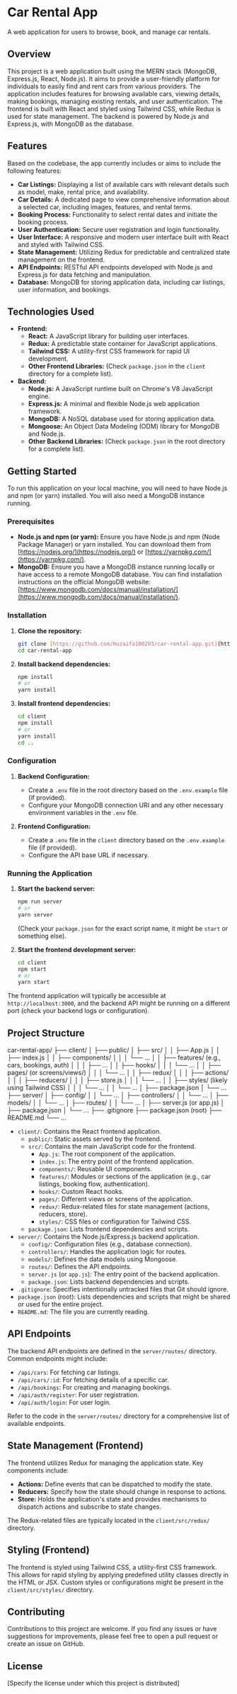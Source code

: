 # Car Rental App

A web application for users to browse, book, and manage car rentals.

## Overview

This project is a web application built using the MERN stack (MongoDB, Express.js, React, Node.js). It aims to provide a user-friendly platform for individuals to easily find and rent cars from various providers. The application includes features for browsing available cars, viewing details, making bookings, managing existing rentals, and user authentication. The frontend is built with React and styled using Tailwind CSS, while Redux is used for state management. The backend is powered by Node.js and Express.js, with MongoDB as the database.

## Features

Based on the codebase, the app currently includes or aims to include the following features:

* **Car Listings:** Displaying a list of available cars with relevant details such as model, make, rental price, and availability.
* **Car Details:** A dedicated page to view comprehensive information about a selected car, including images, features, and rental terms.
* **Booking Process:** Functionality to select rental dates and initiate the booking process.
* **User Authentication:** Secure user registration and login functionality.
* **User Interface:** A responsive and modern user interface built with React and styled with Tailwind CSS.
* **State Management:** Utilizing Redux for predictable and centralized state management on the frontend.
* **API Endpoints:** RESTful API endpoints developed with Node.js and Express.js for data fetching and manipulation.
* **Database:** MongoDB for storing application data, including car listings, user information, and bookings.

## Technologies Used

* **Frontend:**
    * **React:** A JavaScript library for building user interfaces.
    * **Redux:** A predictable state container for JavaScript applications.
    * **Tailwind CSS:** A utility-first CSS framework for rapid UI development.
    * **Other Frontend Libraries:** (Check `package.json` in the `client` directory for a complete list).
* **Backend:**
    * **Node.js:** A JavaScript runtime built on Chrome's V8 JavaScript engine.
    * **Express.js:** A minimal and flexible Node.js web application framework.
    * **MongoDB:** A NoSQL database used for storing application data.
    * **Mongoose:** An Object Data Modeling (ODM) library for MongoDB and Node.js.
    * **Other Backend Libraries:** (Check `package.json` in the root directory for a complete list).

## Getting Started

To run this application on your local machine, you will need to have Node.js and npm (or yarn) installed. You will also need a MongoDB instance running.

### Prerequisites

* **Node.js and npm (or yarn):** Ensure you have Node.js and npm (Node Package Manager) or yarn installed. You can download them from [https://nodejs.org/](https://nodejs.org/) or [https://yarnpkg.com/](https://yarnpkg.com/).
* **MongoDB:** Ensure you have a MongoDB instance running locally or have access to a remote MongoDB database. You can find installation instructions on the official MongoDB website: [https://www.mongodb.com/docs/manual/installation/](https://www.mongodb.com/docs/manual/installation/).

### Installation

1.  **Clone the repository:**
    ```bash
    git clone [https://github.com/Huzaifa100203/car-rental-app.git](https://github.com/Huzaifa100203/car-rental-app.git)
    cd car-rental-app
    ```

2.  **Install backend dependencies:**
    ```bash
    npm install
    # or
    yarn install
    ```

3.  **Install frontend dependencies:**
    ```bash
    cd client
    npm install
    # or
    yarn install
    cd ..
    ```

### Configuration

1.  **Backend Configuration:**
    * Create a `.env` file in the root directory based on the `.env.example` file (if provided).
    * Configure your MongoDB connection URI and any other necessary environment variables in the `.env` file.

2.  **Frontend Configuration:**
    * Create a `.env` file in the `client` directory based on the `.env.example` file (if provided).
    * Configure the API base URL if necessary.

### Running the Application

1.  **Start the backend server:**
    ```bash
    npm run server
    # or
    yarn server
    ```
    (Check your `package.json` for the exact script name, it might be `start` or something else).

2.  **Start the frontend development server:**
    ```bash
    cd client
    npm start
    # or
    yarn start
    ```

The frontend application will typically be accessible at `http://localhost:3000`, and the backend API might be running on a different port (check your backend logs or configuration).

## Project Structure
car-rental-app/
├── client/
│   ├── public/
│   ├── src/
│   │   ├── App.js
│   │   ├── index.js
│   │   ├── components/
│   │   │   └── ...
│   │   ├── features/ (e.g., cars, bookings, auth)
│   │   │   ├── ...
│   │   ├── hooks/
│   │   │   └── ...
│   │   ├── pages/ (or screens/views/)
│   │   │   └── ...
│   │   ├── redux/
│   │   │   ├── actions/
│   │   │   ├── reducers/
│   │   │   ├── store.js
│   │   │   └── ...
│   │   ├── styles/ (likely using Tailwind CSS)
│   │   │   └── ...
│   │   └── ...
│   ├── package.json
│   └── ...
├── server/
│   ├── config/
│   │   └── ...
│   ├── controllers/
│   │   └── ...
│   ├── models/
│   │   └── ...
│   ├── routes/
│   │   └── ...
│   ├── server.js (or app.js)
│   ├── package.json
│   └── ...
├── .gitignore
├── package.json (root)
├── README.md
└── ...
* `client/`: Contains the React frontend application.
    * `public/`: Static assets served by the frontend.
    * `src/`: Contains the main JavaScript code for the frontend.
        * `App.js`: The root component of the application.
        * `index.js`: The entry point of the frontend application.
        * `components/`: Reusable UI components.
        * `features/`: Modules or sections of the application (e.g., car listings, booking flow, authentication).
        * `hooks/`: Custom React hooks.
        * `pages/`: Different views or screens of the application.
        * `redux/`: Redux-related files for state management (actions, reducers, store).
        * `styles/`: CSS files or configuration for Tailwind CSS.
    * `package.json`: Lists frontend dependencies and scripts.
* `server/`: Contains the Node.js/Express.js backend application.
    * `config/`: Configuration files (e.g., database connection).
    * `controllers/`: Handles the application logic for routes.
    * `models/`: Defines the data models using Mongoose.
    * `routes/`: Defines the API endpoints.
    * `server.js` (or `app.js`): The entry point of the backend application.
    * `package.json`: Lists backend dependencies and scripts.
* `.gitignore`: Specifies intentionally untracked files that Git should ignore.
* `package.json` (root): Lists dependencies and scripts that might be shared or used for the entire project.
* `README.md`: The file you are currently reading.

## API Endpoints

The backend API endpoints are defined in the `server/routes/` directory. Common endpoints might include:

* `/api/cars`: For fetching car listings.
* `/api/cars/:id`: For fetching details of a specific car.
* `/api/bookings`: For creating and managing bookings.
* `/api/auth/register`: For user registration.
* `/api/auth/login`: For user login.

Refer to the code in the `server/routes/` directory for a comprehensive list of available endpoints.

## State Management (Frontend)

The frontend utilizes Redux for managing the application state. Key components include:

* **Actions:** Define events that can be dispatched to modify the state.
* **Reducers:** Specify how the state should change in response to actions.
* **Store:** Holds the application's state and provides mechanisms to dispatch actions and subscribe to state changes.

The Redux-related files are typically located in the `client/src/redux/` directory.

## Styling (Frontend)

The frontend is styled using Tailwind CSS, a utility-first CSS framework. This allows for rapid styling by applying predefined utility classes directly in the HTML or JSX. Custom styles or configurations might be present in the `client/src/styles/` directory.

## Contributing

Contributions to this project are welcome. If you find any issues or have suggestions for improvements, please feel free to open a pull request or create an issue on GitHub.

## License

[Specify the license under which this project is distributed]
